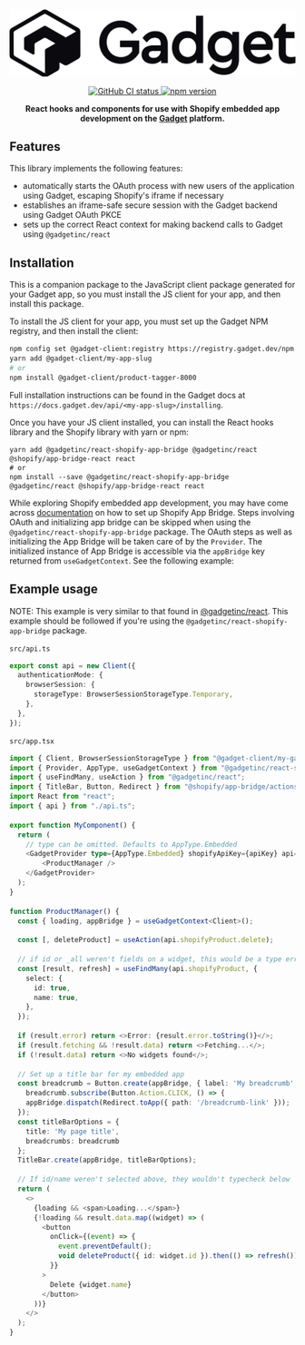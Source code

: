<div align="center">
  <p>
    <img alt="Gadget logo" src="https://raw.githubusercontent.com/gadget-inc/js-clients/main/docs/assets/gadget-logo.png" />
  </p>
  <p>
    <a href="">
      <img alt="GitHub CI status" src="https://badgen.net/github/checks/gadget-inc/js-clients/main/Test?label=CI" />
    </a>
    <a href="https://www.npmjs.com/package/@gadgetinc/react-shopify-app-bridge">
      <img alt="npm version" src="https://badgen.net/npm/dw/@gadgetinc/react-shopify-app-bridge?color=4148f2" />
    </a>
  </p>
  <p>
    <strong>
      React hooks and components for use with Shopify embedded app development on the <a href="https://gadget.dev">Gadget</a> platform.
    </strong>
  </p>
</div>

## Features

This library implements the following features:

- automatically starts the OAuth process with new users of the application using Gadget, escaping Shopify's iframe if necessary
- establishes an iframe-safe secure session with the Gadget backend using Gadget OAuth PKCE
- sets up the correct React context for making backend calls to Gadget using `@gadgetinc/react`

## Installation

This is a companion package to the JavaScript client package generated for your Gadget app, so you must install the JS client for your app, and then install this package.

To install the JS client for your app, you must set up the Gadget NPM registry, and then install the client:

```bash
npm config set @gadget-client:registry https://registry.gadget.dev/npm
yarn add @gadget-client/my-app-slug
# or
npm install @gadget-client/product-tagger-8000
```

Full installation instructions can be found in the Gadget docs at `https://docs.gadget.dev/api/<my-app-slug>/installing`.

Once you have your JS client installed, you can install the React hooks library and the Shopify library with yarn or npm:

```
yarn add @gadgetinc/react-shopify-app-bridge @gadgetinc/react @shopify/app-bridge-react react
# or
npm install --save @gadgetinc/react-shopify-app-bridge @gadgetinc/react @shopify/app-bridge-react react
```

While exploring Shopify embedded app development, you may have come across [documentation](https://shopify.dev/apps/tools/app-bridge/getting-started) on how to set up Shopify App Bridge. Steps involving OAuth and initializing app bridge can be skipped when using the `@gadgetinc/react-shopify-app-bridge` package. The OAuth steps as well as initializing the App Bridge will be taken care of by the `Provider`. The initialized instance of App Bridge is accessible via the `appBridge` key returned from `useGadgetContext`. See the following example:

## Example usage

NOTE: This example is very similar to that found in [@gadgetinc/react](https://github.com/gadget-inc/js-clients/tree/main/packages/react). This example should be followed if you're using the `@gadgetinc/react-shopify-app-bridge` package.

`src/api.ts`

```typescript
export const api = new Client({
  authenticationMode: {
    browserSession: {
      storageType: BrowserSessionStorageType.Temporary,
    },
  },
});
```

`src/app.tsx`

```typescript
import { Client, BrowserSessionStorageType } from "@gadget-client/my-gadget-app";
import { Provider, AppType, useGadgetContext } from "@gadgetinc/react-shopify-app-bridge";
import { useFindMany, useAction } from "@gadgetinc/react";
import { TitleBar, Button, Redirect } from "@shopify/app-bridge/actions";
import React from "react";
import { api } from "./api.ts";

export function MyComponent() {
  return (
    // type can be omitted. Defaults to AppType.Embedded
    <GadgetProvider type={AppType.Embedded} shopifyApiKey={apiKey} api={api}>
        <ProductManager />
    </GadgetProvider>
  );
}

function ProductManager() {
  const { loading, appBridge } = useGadgetContext<Client>();

  const [, deleteProduct] = useAction(api.shopifyProduct.delete);

  // if id or _all weren't fields on a widget, this would be a type error
  const [result, refresh] = useFindMany(api.shopifyProduct, {
    select: {
      id: true,
      name: true,
    },
  });

  if (result.error) return <>Error: {result.error.toString()}</>;
  if (result.fetching && !result.data) return <>Fetching...</>;
  if (!result.data) return <>No widgets found</>;

  // Set up a title bar for my embedded app
  const breadcrumb = Button.create(appBridge, { label: 'My breadcrumb' });
    breadcrumb.subscribe(Button.Action.CLICK, () => {
    appBridge.dispatch(Redirect.toApp({ path: '/breadcrumb-link' }));
  });
  const titleBarOptions = {
    title: 'My page title',
    breadcrumbs: breadcrumb
  };
  TitleBar.create(appBridge, titleBarOptions);

  // If id/name weren't selected above, they wouldn't typecheck below
  return (
    <>
      {loading && <span>Loading...</span>}
      {!loading && result.data.map((widget) => (
        <button
          onClick={(event) => {
            event.preventDefault();
            void deleteProduct({ id: widget.id }).then(() => refresh());
          }}
        >
          Delete {widget.name}
        </button>
      ))}
    </>
  );
}
```
